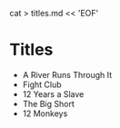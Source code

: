cat > titles.md << 'EOF'
# Titles
- A River Runs Through It
- Fight Club
- 12 Years a Slave
- The Big Short
- 12 Monkeys
